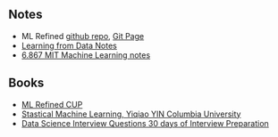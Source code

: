 <!-- ## Table for further studies 
* [Books](/books)
* [Posts](/posts.md)
* [ml study](/ml_study) -->
## Notes
* ML Refined [github repo](https://github.com/jermwatt/control-notes), [Git Page](https://jermwatt.github.io/machine_learning_refined/notes/6_Linear_twoclass_classification/6_4_Perceptron.html)
* [Learning from Data Notes](https://github.com/darshanime/notes/blob/master/learning_from_data.org)
* [6.867 MIT Machine Learning notes](/ml_study/books/6_867%20MIT%20Machine%20Learning%20notes.pdf)

## Books 
* [ML Refined CUP](/ml_study/books/Machine%20Learning%20Refined%20-%20Foundations%2C%20Algorithms%2C%20and%20Applications%20CUP%20(2020)%20%5BBorhani%2C%20Reza_%20Katsaggelos%2C%20Aggelos%20Konstantinos_%20Watt%2C%20Jeremy%5D.pdf)
* [Stastical Machine Learning, Yiqiao YIN Columbia University](/ml_study/books/statistical_machine_learning%20%5BYiqiao%20Yin%5D.pdf)
* [Data Science Interview Questions 30 days of Interview Preparation](/ml_study/books/Data%20Science%20Interview%20Questions%20(30%20days%20of%20Interview%20Preparation).pdf)